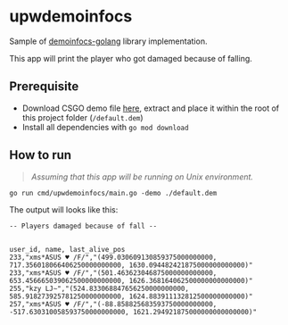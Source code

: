 # upwdemoinfocs

Sample of [demoinfocs-golang](https://github.com/markus-wa/demoinfocs-golang) library implementation.

This app will print the player who got damaged because of falling.

## Prerequisite
- Download CSGO demo file [here](https://gitlab.com/markus-wa/cs-demos-2/-/blob/master/default.7z),
  extract and place it within the root of this project folder (`/default.dem`)
- Install all dependencies with `go mod download`


## How to run
> *Assuming that this app will be running on Unix environment.*

`go run cmd/upwdemoinfocs/main.go -demo ./default.dem`

The output will looks like this:
```
-- Players damaged because of fall --


user_id, name, last_alive_pos
233,"xms*ASUS ♥ /F/","(499.030609130859375000000000, 717.356018066406250000000000, 1630.094482421875000000000000)"
233,"xms*ASUS ♥ /F/","(501.463623046875000000000000, 653.456665039062500000000000, 1626.368164062500000000000000)"
255,"kzy LJ∼","(524.833068847656250000000000, 585.918273925781250000000000, 1624.883911132812500000000000)"
257,"xms*ASUS ♥ /F/","(-88.858825683593750000000000, -517.630310058593750000000000, 1621.294921875000000000000000)"
```